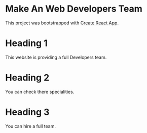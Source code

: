 # Make An Web Developers Team

This project was bootstrapped with [Create React App](https://github.com/facebook/create-react-app).

# Heading 1 #
This website is providing a full Developers team.
# Heading 2 #
You can check there specialities.
# Heading 3 #
You can hire a full team.